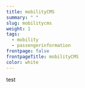 ```yaml
---
title: mobilityCMS
summary: " "
slug: mobilitycms
weight: 1
tags:
  - mobility
  - passengerinformation
frontpage: false
frontpageTitle: mobilityCMS
color: white
---
```

test
